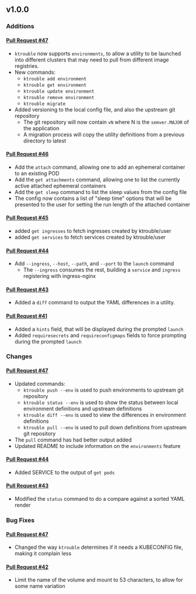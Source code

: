 ## v1.0.0

### Additions

#### [Pull Request #47](https://github.com/Maahsome/ktrouble/pull/47)

- `ktrouble` now supports `environments`, to allow a utility to be launched into different clusters that may need to pull from different image registries.
- New commands:
  - `ktrouble add environment`
  - `ktrouble get environment`
  - `ktrouble update environment`
  - `ktrouble remove environment`
  - `ktrouble migrate`
- Added versioning to the local config file, and also the upstream git repository
  - The git repository will now contain `vN` where N is the `semver.MAJOR` of the application
  - A migration process will copy the utility definitions from a previous directory to latest

#### [Pull Request #46](https://github.com/Maahsome/ktrouble/pull/46)

- Add the `attach` command, allowing one to add an ephemeral container to an existing POD
- Add the `get attachments` command, allowing one to list the currently active attached ephemeral containers
- Add the `get sleep` command to list the sleep values from the config file
- The config now contains a list of "sleep time" options that will be presented to the user for setting the run length of the attached container

#### [Pull Request #45](https://github.com/Maahsome/ktrouble/pull/45)

- added `get ingresses` to fetch ingresses created by ktrouble/user
- added `get services` to fetch services created by ktrouble/user

#### [Pull Request #44](https://github.com/Maahsome/ktrouble/pull/44)

- Add `--ingress`, `--host`, `--path`, and `--port` to the `launch` command
  - The `--ingress` consumes the rest, building a `service` and `ingress` registering with ingress-nginx

#### [Pull Request #43](https://github.com/Maahsome/ktrouble/pull/43)

- Added a `diff` command to output the YAML differences in a utility.

#### [Pull Request #41](https://github.com/Maahsome/ktrouble/pull/41)

- Added a `hints` field, that will be displayed during the prompted `launch`
- Added `requiresecrets` and `requireconfigmaps` fields to force prompting during the prompted `launch`


### Changes

#### [Pull Request #47](https://github.com/Maahsome/ktrouble/pull/47)

- Updated commands:
  - `ktrouble push --env` is used to push environments to upstream git repository
  - `ktrouble status --env` is used to show the status between local environment definitions and upstream definitions
  - `ktrouble diff --env` is used to view the differences in environment definitions
  - `ktrouble pull --env` is used to pull down definitions from upstream git repository
- The `pull` command has had better output added
- Updated README to include information on the `environments` feature

#### [Pull Request #44](https://github.com/Maahsome/ktrouble/pull/44)

- Added SERVICE to the output of `get pods`

#### [Pull Request #43](https://github.com/Maahsome/ktrouble/pull/43)

- Modified the `status` command to do a compare against a sorted YAML render


### Bug Fixes

#### [Pull Request #47](https://github.com/Maahsome/ktrouble/pull/47)

- Changed the way `ktrouble` determines if it needs a KUBECONFIG file, making it complain less

#### [Pull Request #42](https://github.com/Maahsome/ktrouble/pull/42)

- Limit the name of the volume and mount to 53 characters, to allow for some name variation

